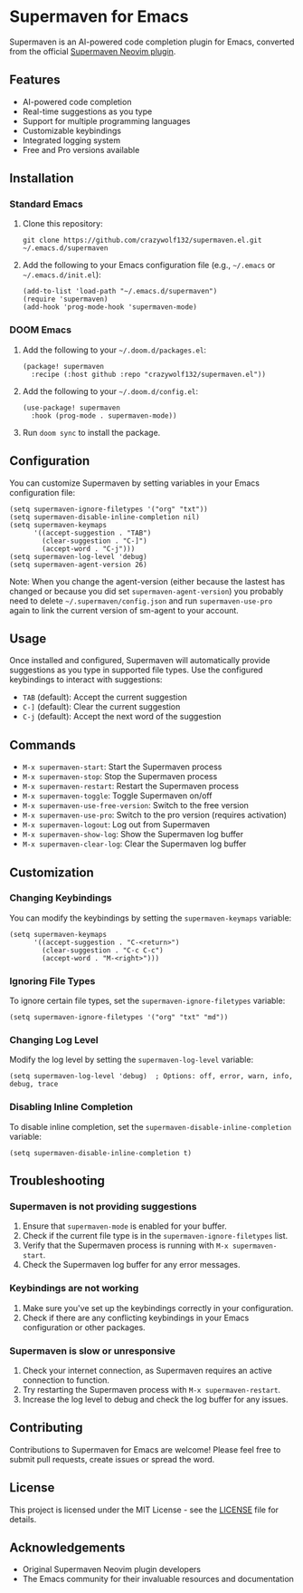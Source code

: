 # Supermaven for Emacs

Supermaven is an AI-powered code completion plugin for Emacs, converted from the official [Supermaven Neovim plugin](https://github.com/supermaven-inc/supermaven-nvim).

## Features

- AI-powered code completion
- Real-time suggestions as you type
- Support for multiple programming languages
- Customizable keybindings
- Integrated logging system
- Free and Pro versions available

## Installation

### Standard Emacs

1. Clone this repository:
   ```
   git clone https://github.com/crazywolf132/supermaven.el.git ~/.emacs.d/supermaven
   ```

2. Add the following to your Emacs configuration file (e.g., `~/.emacs` or `~/.emacs.d/init.el`):
   ```elisp
   (add-to-list 'load-path "~/.emacs.d/supermaven")
   (require 'supermaven)
   (add-hook 'prog-mode-hook 'supermaven-mode)
   ```

### DOOM Emacs

1. Add the following to your `~/.doom.d/packages.el`:
   ```elisp
   (package! supermaven
     :recipe (:host github :repo "crazywolf132/supermaven.el"))
   ```

2. Add the following to your `~/.doom.d/config.el`:
   ```elisp
   (use-package! supermaven
     :hook (prog-mode . supermaven-mode))
   ```

3. Run `doom sync` to install the package.

## Configuration

You can customize Supermaven by setting variables in your Emacs configuration file:

```elisp
(setq supermaven-ignore-filetypes '("org" "txt"))
(setq supermaven-disable-inline-completion nil)
(setq supermaven-keymaps
      '((accept-suggestion . "TAB")
        (clear-suggestion . "C-]")
        (accept-word . "C-j")))
(setq supermaven-log-level 'debug)
(setq supermaven-agent-version 26)
```

Note: When you change the agent-version (either because the lastest has changed or because you did set `supermaven-agent-version`) you probably need to delete `~/.supermaven/config.json` and run `supermaven-use-pro` again to link the current version of sm-agent to your account.

## Usage

Once installed and configured, Supermaven will automatically provide suggestions as you type in supported file types. Use the configured keybindings to interact with suggestions:

- `TAB` (default): Accept the current suggestion
- `C-]` (default): Clear the current suggestion
- `C-j` (default): Accept the next word of the suggestion

## Commands

- `M-x supermaven-start`: Start the Supermaven process
- `M-x supermaven-stop`: Stop the Supermaven process
- `M-x supermaven-restart`: Restart the Supermaven process
- `M-x supermaven-toggle`: Toggle Supermaven on/off
- `M-x supermaven-use-free-version`: Switch to the free version
- `M-x supermaven-use-pro`: Switch to the pro version (requires activation)
- `M-x supermaven-logout`: Log out from Supermaven
- `M-x supermaven-show-log`: Show the Supermaven log buffer
- `M-x supermaven-clear-log`: Clear the Supermaven log buffer

## Customization

### Changing Keybindings

You can modify the keybindings by setting the `supermaven-keymaps` variable:

```elisp
(setq supermaven-keymaps
      '((accept-suggestion . "C-<return>")
        (clear-suggestion . "C-c C-c")
        (accept-word . "M-<right>")))
```

### Ignoring File Types

To ignore certain file types, set the `supermaven-ignore-filetypes` variable:

```elisp
(setq supermaven-ignore-filetypes '("org" "txt" "md"))
```

### Changing Log Level

Modify the log level by setting the `supermaven-log-level` variable:

```elisp
(setq supermaven-log-level 'debug)  ; Options: off, error, warn, info, debug, trace
```

### Disabling Inline Completion

To disable inline completion, set the `supermaven-disable-inline-completion` variable:

```elisp
(setq supermaven-disable-inline-completion t)
```

## Troubleshooting

### Supermaven is not providing suggestions

1. Ensure that `supermaven-mode` is enabled for your buffer.
2. Check if the current file type is in the `supermaven-ignore-filetypes` list.
3. Verify that the Supermaven process is running with `M-x supermaven-start`.
4. Check the Supermaven log buffer for any error messages.

### Keybindings are not working

1. Make sure you've set up the keybindings correctly in your configuration.
2. Check if there are any conflicting keybindings in your Emacs configuration or other packages.

### Supermaven is slow or unresponsive

1. Check your internet connection, as Supermaven requires an active connection to function.
2. Try restarting the Supermaven process with `M-x supermaven-restart`.
3. Increase the log level to debug and check the log buffer for any issues.

## Contributing

Contributions to Supermaven for Emacs are welcome! Please feel free to submit pull requests, create issues or spread the word.

## License

This project is licensed under the MIT License - see the [LICENSE](LICENSE) file for details.

## Acknowledgements

- Original Supermaven Neovim plugin developers
- The Emacs community for their invaluable resources and documentation
